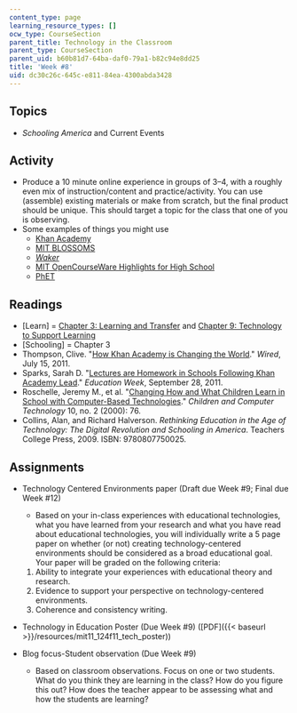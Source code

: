 ```yaml
---
content_type: page
learning_resource_types: []
ocw_type: CourseSection
parent_title: Technology in the Classroom
parent_type: CourseSection
parent_uid: b60b81d7-64ba-daf0-79a1-b82c94e8dd25
title: 'Week #8'
uid: dc30c26c-645c-e811-84ea-4300abda3428
---
```


Topics
------

*   _Schooling America_ and Current Events

Activity
--------

*   Produce a 10 minute online experience in groups of 3–4, with a roughly even mix of instruction/content and practice/activity. You can use (assemble) existing materials or make from scratch, but the final product should be unique. This should target a topic for the class that one of you is observing.
*   Some examples of things you might use
    *   [Khan Academy](http://www.khanacademy.org/)
    *   [MIT BLOSSOMS](http://blossoms.mit.edu/)
    *   [_Waker_](http://gambit.mit.edu/loadgame/summer2009/waker/waker_playgame.php)
    *   [MIT OpenCourseWare Highlights for High School](/high-school/)
    *   [PhET](http://phet.colorado.edu/)

Readings
--------

*   \[Learn\] = [Chapter 3: Learning and Transfer](http://www.nap.edu/openbook.php?record_id=9853&page=51) and [Chapter 9: Technology to Support Learning](http://www.nap.edu/openbook.php?record_id=9853&page=206)
*   \[Schooling\] = Chapter 3
*   Thompson, Clive. "[How Khan Academy is Changing the World](http://www.wired.com/magazine/2011/07/ff_khan/all/1)." _Wired_, July 15, 2011.
*   Sparks, Sarah D. "[Lectures are Homework in Schools Following Khan Academy Lead](http://www.edweek.org/ew/articles/2011/09/28/05khan_ep.h31.html)." _Education Week_, September 28, 2011.
*   Roschelle, Jeremy M., et al. "[Changing How and What Children Learn in School with Computer-Based Technologies](http://www.schoolsmovingup.net/cs/smu/view/rs/1398)." _Children and Computer Technology_ 10, no. 2 (2000): 76.
*   Collins, Alan, and Richard Halverson. _Rethinking Education in the Age of Technology: The Digital Revolution and Schooling in America_. Teachers College Press, 2009. ISBN: 9780807750025.

Assignments
-----------

*   Technology Centered Environments paper (Draft due Week #9; Final due Week #12)
    
    *   Based on your in-class experiences with educational technologies, what you have learned from your research and what you have read about educational technologies, you will individually write a 5 page paper on whether (or not) creating technology-centered environments should be considered as a broad educational goal. Your paper will be graded on the following criteria:
    
    1.  Ability to integrate your experiences with educational theory and research.
    2.  Evidence to support your perspective on technology-centered environments.
    3.  Coherence and consistency writing.
*   Technology in Education Poster (Due Week #9) ([PDF]({{< baseurl >}}/resources/mit11_124f11_tech_poster))
*   Blog focus-Student observation (Due Week #9)
    *   Based on classroom observations. Focus on one or two students. What do you think they are learning in the class? How do you figure this out? How does the teacher appear to be assessing what and how the students are learning?